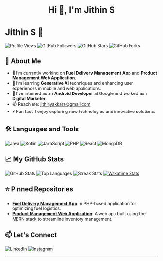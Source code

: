<h1 align="center">Hi 👋, I'm Jithin S</h1>

# Jithin S 👋

![Profile Views](https://gpvc.arturio.dev/jithinjithu10)
![GitHub Followers](https://img.shields.io/github/followers/jithinjithu10?style=social)
![GitHub Stars](https://img.shields.io/github/stars/jithinjithu10?style=social)
![GitHub Forks](https://img.shields.io/github/forks/jithinjithu10?style=social)

## 🚀 About Me
- 🔭 I’m currently working on **Fuel Delivery Management App** and **Product Management Web Application**.
- 🌱 I’m learning **Generative AI** techniques and enhancing user experiences in mobile and web applications.
- 💼 I’ve interned as an **Android Developer** at Google and worked as a **Digital Marketer**.
- 📫 Reach me: [jithinyakkara@gmail.com](mailto:jithinyakkara@gmail.com)
- ⚡ Fun fact: I enjoy exploring new technologies and innovative solutions.

## 🛠️ Languages and Tools
![Java](https://img.shields.io/badge/Java-ED8B00?style=flat-square&logo=java&logoColor=white) 
![Kotlin](https://img.shields.io/badge/Kotlin-7F52B2?style=flat-square&logo=kotlin&logoColor=white) 
![JavaScript](https://img.shields.io/badge/JavaScript-F7DF1E?style=flat-square&logo=javascript&logoColor=black) 
![PHP](https://img.shields.io/badge/PHP-777BB4?style=flat-square&logo=php&logoColor=white) 
![React](https://img.shields.io/badge/React-61DAFB?style=flat-square&logo=react&logoColor=black) 
![MongoDB](https://img.shields.io/badge/MongoDB-47A248?style=flat-square&logo=mongodb&logoColor=white)

## 📈 My GitHub Stats
![GitHub Stats](https://github-readme-stats.vercel.app/api?username=jithinjithu10&show_icons=true&theme=radical)
![Top Languages](https://github-readme-stats.vercel.app/api/top-langs/?username=jithinjithu10&layout=compact&theme=radical)
![Streak Stats](https://github-readme-streak-stats.herokuapp.com/?user=jithinjithu10&theme=radical)
[![Wakatime Stats](https://wakatime.com/badge/user/jithinjithu10.svg)](https://wakatime.com/@jithinjithu10)

## ⭐ Pinned Repositories
- **[Fuel Delivery Management App](#)**: A PHP-based application for optimizing fuel logistics.
- **[Product Management Web Application](#)**: A web app built using the MERN stack to streamline inventory management.

## 📫 Let's Connect
[![LinkedIn](https://img.shields.io/badge/LinkedIn-0077B5?style=flat-square&logo=linkedin&logoColor=white)](https://www.linkedin.com/in/jithins2003)
[![Instagram](https://img.shields.io/badge/Instagram-E4405F?style=flat-square&logo=instagram&logoColor=white)](https://www.instagram.com/jithin_online_/)

---
